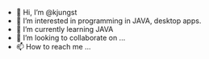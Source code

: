 - 👋 Hi, I’m @kjungst
- 👀 I’m interested in programming in JAVA, desktop apps.
- 🌱 I’m currently learning JAVA
- 💞️ I’m looking to collaborate on ...
- 📫 How to reach me ...

<!---
kjungst/kjungst is a ✨ special ✨ repository because its `README.md` (this file) appears on your GitHub profile.
You can click the Preview link to take a look at your changes.
--->
